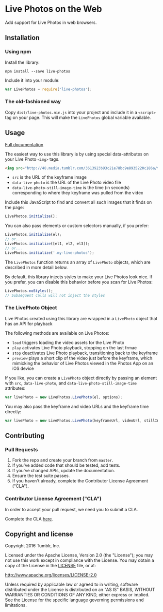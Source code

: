 Live Photos on the Web
======================

Add support for Live Photos in web browsers.

## Installation

### Using npm

Install the library:

    npm install --save live-photos

Include it into your module:

```js
var LivePhotos = require('live-photos');
```

### The old-fashioned way

Copy `dist/live-photos.min.js` into your project and include it in a `<script>` tag on your page. This will make the `LivePhotos` global variable available.

## Usage

[Full documentation](https://tumblr.github.io/live-photos)

The easiest way to use this library is by using special data-attributes on your Live Photo `<img>` tags.

```html
<img src="http://40.media.tumblr.com/3613923b93c21e78bc9e8935220c186a/tumblr_o63c4ekE1X1twn7m0o1_1280.jpg" data-live-photo="http://53.media.tumblr.com/3613923b93c21e78bc9e8935220c186a/tumblr_o63c4ekE1X1twn7m0o1.mov" data-live-photo-still-image-time="1.71"/>
```

* `src` is the URL of the keyframe image
* `data-live-photo` is the URL of the Live Photo video file
* `data-live-photo-still-image-time` is the time (in seconds) corresponding to where they keyframe was pulled from the video

Include this JavaScript to find and convert all such images that it finds on the page:

```js
LivePhotos.initialize();
```

You can also pass elements or custom selectors manually, if you prefer:

```js
LivePhotos.initialize(el);
// or...
LivePhotos.initialize([el1, el2, el3]);
// or...
LivePhotos.initialize('.my-live-photos');
```

The `LivePhotos` function returns an array of `LivePhoto` objects, which are described in more detail below.

By default, this library injects styles to make your Live Photos look nice. If you prefer, you can disable this behavior before you scan for Live Photos:

```js
LivePhotos.noStyles();
// Subsequent calls will not inject the styles
```

### The LivePhoto Object

Live Photos created using this library are wrapped in a `LivePhoto` object that has an API for playback

The following methods are available on Live Photos:

* `load` triggers loading the video assets for the Live Photo
* `play` activates Live Photo playback, stopping on the last frmae
* `stop` deactivates Live Photo playback, transitioning back to the keyframe
* `preview` plays a short clip of the video just before the keyframe, which mimicking the behavior of Live Photos viewed in the Photos App on an iOS device

If you like, you can create a `LivePhoto` object directly by passing an element with `src`, `data-live-photo`, and `data-live-photo-still-image-time` attributes:

```js
var livePhoto = new LivePhotos.LivePhoto(el, options);
```

You may also pass the keyframe and video URLs and the keyframe time directly:

```js
var livePhoto = new LivePhotos.LivePhoto(keyframeUrl, videoUrl, stillImageTime, options);
```

## Contributing

### Pull Requests

1. Fork the repo and create your branch from `master`.
2. If you've added code that should be tested, add tests.
3. If you've changed APIs, update the documentation.
4. Ensure the test suite passes.
5. If you haven't already, complete the Contributor License Agreement ("CLA").

### Contributor License Agreement ("CLA")

In order to accept your pull request, we need you to submit a CLA.

Complete the CLA [here](http://static.tumblr.com/zyubucd/GaTngbrpr/tumblr_corporate_contributor_license_agreement_v1__10-7-14.pdf).

## Copyright and license

Copyright 2016 Tumblr, Inc.

Licensed under the Apache License, Version 2.0 (the "License"); you may not
use this work except in compliance with the License. You may obtain a copy of
the License in the [LICENSE](LICENSE) file, or at:

http://www.apache.org/licenses/LICENSE-2.0

Unless required by applicable law or agreed to in writing, software
distributed under the License is distributed on an "AS IS" BASIS, WITHOUT
WARRANTIES OR CONDITIONS OF ANY KIND, either express or implied. See the
License for the specific language governing permissions and limitations.
